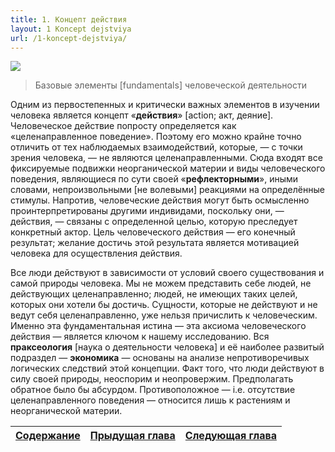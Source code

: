 ```yaml
---
title: 1. Концепт действия
layout: 1 Koncept dejstviya
url: /1-koncept-dejstviya/
---
```


![](/img/books/man-economy-and-state/oboi.png "")

> Базовые элементы [fundamentals] человеческой деятельности

Одним из первостепенных и критически важных элементов в изучении человека является концепт «**действия**» [action; акт, деяние]. Человеческое действие попросту определяется как «целенаправленное поведение». Поэтому его можно крайне точно отличить от тех наблюдаемых взаимодействий, которые, — с точки зрения человека, — не являются целенаправленными. Сюда входят все фиксируемые подвижки неорганической материи и виды человеческого поведения, являющиеся по сути своей «**рефлекторными**», иными словами, непроизвольными [не волевыми] реакциями на определённые стимулы. Напротив, человеческие действия могут быть осмысленно проинтерпретированы другими индивидами, поскольку они, — действия, — связаны с определенной целью, которую преследует конкретный актор. Цель человеческого действия — его конечный результат; желание достичь этой результата является мотивацией человека для осуществления действия.

Все люди действуют в зависимости от условий своего существования и самой природы человека. Мы не можем представить себе людей, не действующих целенаправленно; людей, не имеющих таких целей, которых они хотели бы достичь. Сущности, которые не действуют и не ведут себя целенаправленно, уже нельзя причислить к человеческим. Именно эта фундаментальная истина — эта аксиома человеческого действия — является ключом к нашему исследованию. Вся **праксеология** [наука о деятельности человека] и её наиболее развитый подраздел — **экономика** — основаны на анализе непротиворечивых логических следствий этой концепции. Факт того, что люди действуют в силу своей природы, неоспорим и неопровержим. Предполагать обратное было бы абсурдом. Противоположное — i.e. отсутствие целенаправленного поведения — относится лишь к растениям и неорганической материи.

|[Cодержание](/slovo-avtora-perevoda/#h3содержаниеh3/)|[Прыдущая глава](/slovo-avtora-perevoda/) |[Следующая глава](/2-pervye-sledstviya-koncepcii/)|
|-------------------------------|:-----------------------------------:|------------------------------------------:|
